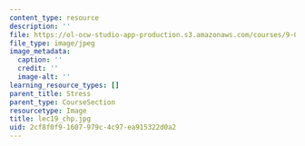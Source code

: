 ```yaml
---
content_type: resource
description: ''
file: https://ol-ocw-studio-app-production.s3.amazonaws.com/courses/9-00sc-introduction-to-psychology-fall-2011/2cf8f0f91607979c4c97ea915322d0a2_lec19_chp.jpg
file_type: image/jpeg
image_metadata:
  caption: ''
  credit: ''
  image-alt: ''
learning_resource_types: []
parent_title: Stress
parent_type: CourseSection
resourcetype: Image
title: lec19_chp.jpg
uid: 2cf8f0f9-1607-979c-4c97-ea915322d0a2
---
```

